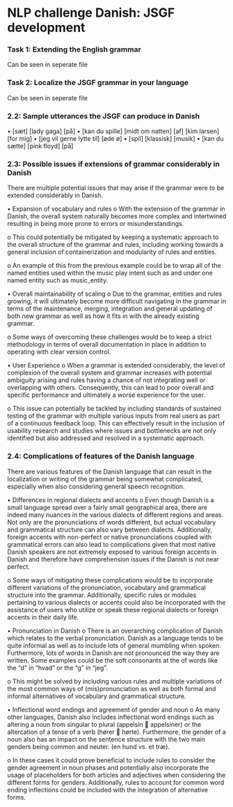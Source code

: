 # NLP challenge Danish: JSGF development


### Task 1: Extending the English grammar

Can be seen in seperate file


### Task 2: Localize the JSGF grammar in your language

Can be seen in seperate file


### 2.2: Sample utterances the JSGF can produce in Danish

• [sæt]<unk> [lady gaga]<artist> [på]<unk>
• [kan du spille]<unk> [midt om natten]<album> [af]<unk> [kim larsen]<artist> [for mig]<unk>
• [jeg vil gerne lytte til]<unk> [øde ø]<song> 
• [spil]<unk> [klassisk]<genre> [musik]<unk> 
• [kan du sætte]<unk> [pink floyd]<artist> [på]<unk>

### 2.3: Possible issues if extensions of grammar considerably in Danish

There are multiple potential issues that may arise if the grammar were to be extended considerably in Danish.

•	Expansion of vocabulary and rules
o	With the extension of the grammar in Danish, the overall system naturally becomes more complex and intertwined resulting in being more prone to errors or misunderstandings.

o	This could potentially be mitigated by keeping a systematic approach to the overall structure of the grammar and rules, including working towards a general inclusion of containerization and modularity of rules and entities. 

o	An example of this from the previous example could be to wrap all of the named entities used within the music play intent such as <artist> and <song> under one named entity such as music_entity.

•	Overall maintainability of scaling
o	Due to the grammar, entities and rules growing, it will ultimately become more difficult navigating in the grammar in terms of the maintenance, merging, integration and general updating of both new grammar as well as how it fits in with the already existing grammar.

o	Some ways of overcoming these challenges would be to keep a strict methodology in terms of overall documentation in place in addition to operating with clear version control.

•	User Experience
o	When a grammar is extended considerably, the level of complexion of the overall system and grammar increases with potential ambiguity arising and rules having a chance of not integrating well or overlapping with others. Consequently, this can lead to poor overall and specific performance and ultimately a worse experience for the user.   

o	This issue can potentially be tackled by including standards of sustained testing of the grammar with multiple various inputs from real users as part of a continuous feedback loop. This can effectively result in the inclusion of usability research and studies where issues and bottlenecks are not only identified but also addressed and resolved in a systematic approach.  


### 2.4: Complications of features of the Danish language   

There are various features of the Danish language that can result in the localization or writing of the grammar being somewhat complicated, especially when also considering general speech recognition.

•	Differences in regional dialects and accents
o	Even though Danish is a small language spread over a fairly small geographical area, there are indeed many nuances in the various dialects of different regions and areas. Not only are the pronunciations of words different, but actual vocabulary and grammatical structure can also vary between dialects. Additionally, foreign accents with non-perfect or native pronunciations coupled with grammatical errors can also lead to complications given that most native Danish speakers are not extremely exposed to various foreign accents in Danish and therefore have comprehension issues if the Danish is not near perfect.

o	Some ways of mitigating these complications would be to incorporate different variations of the pronunciation, vocabulary and grammatical structure into the grammar. Additionally, specific rules or modules pertaining to various dialects or accents could also be incorporated with the assistance of users who utilize or speak these regional dialects or foreign accents in their daily life.    

•	Pronunciation in Danish
o	There is an overarching complication of Danish which relates to the verbal pronunciation. Danish as a language tends to be quite informal as well as to include lots of general mumbling when spoken. Furthermore, lots of words in Danish are not pronounced the way they are written. Some examples could be the soft consonants at the of words like the “d” in “hvad” or the “g” in “jeg”. 

o	This might be solved by including various rules and multiple variations of the most common ways of (mis)pronunciation as well as both formal and informal alternatives of vocabulary and grammatical structure.

•	Inflectional word endings and agreement of gender and noun
o	As many other languages, Danish also includes inflectional word endings such as altering a noun from singular to plural (appelsin  appelsiner) or the altercation of a tense of a verb (hører  hørte). Furthermore, the gender of a noun also has an impact on the sentence structure with the two main genders being common and neuter. (en hund vs. et træ).

o	In these cases it could prove beneficial to include rules to consider the gender agreement in noun phases and potentially also incorporate the usage of placeholders for both articles and adjectives when considering the different forms for genders. Additionally, rules to account for common word ending inflections could be included with the integration of alternative forms.      
